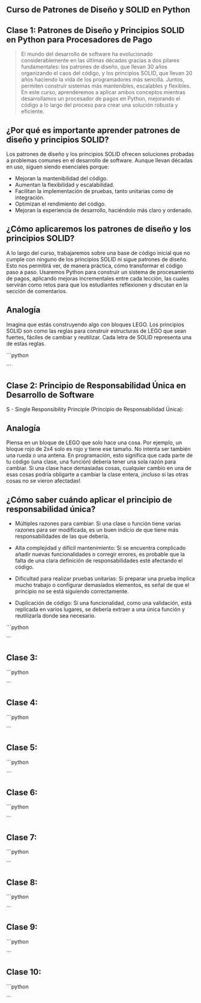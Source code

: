 ## Curso de Patrones de Diseño y SOLID en Python

## Clase 1: Patrones de Diseño y Principios SOLID en Python para Procesadores de Pago
> El mundo del desarrollo de software ha evolucionado considerablemente en las últimas décadas gracias a dos pilares fundamentales: los patrones de diseño, que llevan 30 años organizando el caos del código, y los principios SOLID, que llevan 20 años haciendo la vida de los programadores más sencilla. Juntos, permiten construir sistemas más mantenibles, escalables y flexibles. En este curso, aprenderemos a aplicar ambos conceptos mientras desarrollamos un procesador de pagos en Python, mejorando el código a lo largo del proceso para crear una solución robusta y eficiente.

## ¿Por qué es importante aprender patrones de diseño y principios SOLID?
Los patrones de diseño y los principios SOLID ofrecen soluciones probadas a problemas comunes en el desarrollo de software. Aunque llevan décadas en uso, siguen siendo esenciales porque:

- Mejoran la mantenibilidad del código.
- Aumentan la flexibilidad y escalabilidad.
- Facilitan la implementación de pruebas, tanto unitarias como de integración.
- Optimizan el rendimiento del código.
- Mejoran la experiencia de desarrollo, haciéndolo más claro y ordenado.

## ¿Cómo aplicaremos los patrones de diseño y los principios SOLID?
A lo largo del curso, trabajaremos sobre una base de código inicial que no cumple con ninguno de los principios SOLID ni sigue patrones de diseño. Esto nos permitirá ver, de manera práctica, cómo transformar el código paso a paso. Usaremos Python para construir un sistema de procesamiento de pagos, aplicando mejoras incrementales entre cada lección, las cuales servirán como retos para que los estudiantes reflexionen y discutan en la sección de comentarios.


## Analogía

Imagina que estás construyendo algo con bloques LEGO. Los principios SOLID son como las reglas para construir estructuras de LEGO que sean fuertes, fáciles de cambiar y reutilizar. Cada letra de SOLID representa una de estas reglas. 

´´´python


´´´


## Clase 2: Principio de Responsabilidad Única en Desarrollo de Software

S - Single Responsibility Principle (Principio de Responsabilidad Única):

## Analogía
Piensa en un bloque de LEGO que solo hace una cosa. Por ejemplo, un bloque rojo de 2x4 solo es rojo y tiene ese tamaño. No intenta ser también una rueda o una antena.
En programación, esto significa que cada parte de tu código (una clase, una función) debería tener una sola razón para cambiar. Si una clase hace demasiadas cosas, cualquier cambio en una de esas cosas podría obligarte a cambiar la clase entera, ¡incluso si las otras cosas no se vieron afectadas!

## ¿Cómo saber cuándo aplicar el principio de responsabilidad única?
- Múltiples razones para cambiar: Si una clase o función tiene varias razones para ser modificada, es un buen indicio de que tiene más responsabilidades de las que debería.

- Alta complejidad y difícil mantenimiento: Si se encuentra complicado añadir nuevas funcionalidades o corregir errores, es probable que la falta de una clara definición de responsabilidades esté afectando el código.

- Dificultad para realizar pruebas unitarias: Si preparar una prueba implica mucho trabajo o configurar demasiados elementos, es señal de que el principio no se está siguiendo correctamente.

- Duplicación de código: Si una funcionalidad, como una validación, está replicada en varios lugares, se debería extraer a una única función y reutilizarla donde sea necesario.


´´´python


´´´


## Clase 3:
> 

´´´python


´´´

## Clase 4:
> 

´´´python


´´´

## Clase 5:
> 

´´´python


´´´

## Clase 6:
> 

´´´python


´´´

## Clase 7:
> 

´´´python


´´´

## Clase 8:
> 

´´´python


´´´

## Clase 9:
> 

´´´python


´´´

## Clase 10:
> 

´´´python


´´´